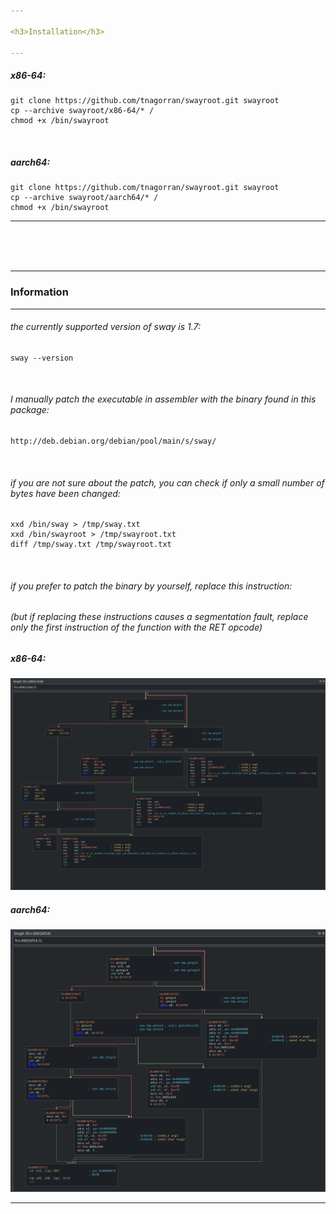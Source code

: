 ```yaml
---

<h3>Installation</h3>

---
```


<h5>x86-64:</h5>

```
git clone https://github.com/tnagorran/swayroot.git swayroot
cp --archive swayroot/x86-64/* /
chmod +x /bin/swayroot
```

<br>

<h5>aarch64:</h5>

```
git clone https://github.com/tnagorran/swayroot.git swayroot
cp --archive swayroot/aarch64/* /
chmod +x /bin/swayroot
```

---

<br>
<br>
<br>

---

<h3>Information</h3>

---

<h6>the currently supported version of sway is 1.7:</h6>

```
sway --version
```

<br>

<h6>I manually patch the executable in assembler with the binary found in this package:</h6>

```
http://deb.debian.org/debian/pool/main/s/sway/
```

<br>

<h6>if you are not sure about the patch, you can check if only a small number of bytes have been changed:</h6>

```
xxd /bin/sway > /tmp/sway.txt
xxd /bin/swayroot > /tmp/swayroot.txt
diff /tmp/sway.txt /tmp/swayroot.txt 
```

<br>

<h6>if you prefer to patch the binary by yourself, replace this instruction:</h6>
<h6>(but if replacing these instructions causes a segmentation fault, replace only the first instruction of the function with the RET opcode)</h6>

<h5>x86-64:</h5>

![x86-64](x86-64/etc/sway/swayroot.png)

<h5>aarch64:</h5>

![aarch64](aarch64/etc/sway/swayroot.png)

---
